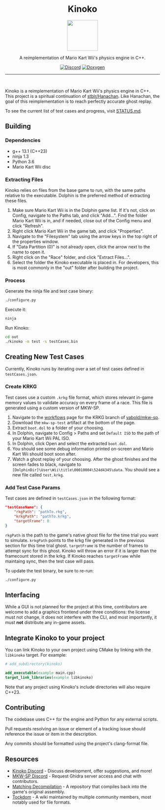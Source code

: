 <div align="center">
  <h1>Kinoko</h1>
  <img src="https://github.com/vabold/Kinoko/assets/16770560/0e4ef63a-409a-40e4-8801-d30a27d7f7b5" width=100>

  A reimplementation of Mario Kart Wii's physics engine in C++.

[![Discord](https://img.shields.io/badge/Discord-grey?logo=discord)](https://discord.gg/qjt66ptQde)
[![Doxygen](https://img.shields.io/badge/📚%20Docs-grey)](https://vabold.github.io/Kinoko/docs/html/index.html)
</div>
<hr/><br/>


Kinoko is a reimplementation of Mario Kart Wii's physics engine in C++. This project is a spiritual continuation of [stblr/Hanachan](https://github.com/stblr/Hanachan). Like Hanachan, the goal of this reimplementation is to reach perfectly accurate ghost replay.

To see the current list of test cases and progress, visit [STATUS.md](STATUS.md).

## Building

### Dependencies

- g++ 13.1 (C++23)
- ninja 1.3
- Python 3.6
- Mario Kart Wii disc

### Extracting Files

Kinoko relies on files from the base game to run, with the same paths relative to the executable. Dolphin is the preferred method of extracting these files.

1. Make sure Mario Kart Wii is in the Dolphin game list. If it's not, click on Config, navigate to the Paths tab, and click "Add...". Find the folder Mario Kart Wii is in, and if needed, close out of the Config menu and click "Refresh".
2. Right click Mario Kart Wii in the game tab, and click "Properties".
3. Navigate to the "Filesystem" tab using the arrow keys in the top right of the properties window.
4. If "Data Partition (0)" is not already open, click the arrow next to the name to open it.
5. Right click on the "Race" folder, and click "Extract Files...".
6. Select the folder the Kinoko executable is placed in. For developers, this is most commonly in the "out" folder after building the project.

### Process

Generate the ninja file and test case binary:

```bash
./configure.py
```

Execute it:

```bash
ninja
```

Run Kinoko:

```bash
cd out
./kinoko -m test -s testCases.bin
```

## Creating New Test Cases

Currently, Kinoko runs by iterating over a set of test cases defined in `testCases.json`.

### Create KRKG

Test cases use a custom `.krkg` file format, which stores relevant in-game memory values to validate accuracy on every frame of a race. This file is generated using a custom version of MKW-SP.

1. Navigate to the [workflows](https://github.com/vabold/mkw-sp/actions?query=branch%3Akrkg) page for the KRKG branch of [vabold/mkw-sp](https://github.com/vabold/mkw-sp).
2. Download the `mkw-sp-test` artifact at the bottom of the page.
3. Extract `boot.dol` to a folder of your choosing.
4. In Dolphin, navigate to Config > Paths and set `Default ISO` to the path of your Mario Kart Wii PAL ISO.
5. In Dolphin, click Open and select the extracted `boot.dol`.
6. You should see some debug information printed on-screen and Mario Kart Wii should boot soon after.
7. Watch a ghost replay of your choosing. After the ghost finishes and the screen fades to black, navigate to `[DolphinDir]\User\Wii\title\00010004\524d4345\data`. You should see a new file called `test.krkg`.

### Add Test Case Params

Test cases are defined in `testCases.json` in the following format:

```json
"testCaseName": {
    "rkgPath": "pathTo.rkg",
    "krkgPath": "pathTo.krkg",
    "targetFrame": 0
}
```

`rkgPath` is the path to the game's native ghost file for the time trial you want to simulate. `krkgPath` points to the krkg file generated in the previous section for this time trial ghost. `targetFrame` is the number of frames to attempt sync for this ghost. Kinoko will throw an error if it is larger than the framecount stored in the krkg. If Kinoko reaches `targetFrame` while maintaing sync, then the test case will pass.

To update the test binary, be sure to re-run:

```bash
./configure.py
```

## Interfacing

While a GUI is not planned for the project at this time, contributors are welcome to add a graphics frontend under three conditions: the license must not change, it does not interfere with the CLI, and most importantly, it must **not** distribute any in-game assets.

## Integrate Kinoko to your project
You can link Kinoko to your own project using CMake by linking with the `libkinoko` target. For example:
```cmake
# add_subdirectory(kinoko)

add_executable(example main.cpp)
target_link_libraries(example libkinoko)
```
Note that any project using Kinoko's include directories will also require C++23.

## Contributing

The codebase uses C++ for the engine and Python for any external scripts.

Pull requests resolving an issue or element of a tracking issue should reference the issue or item in the description.

Any commits should be formatted using the project's clang-format file.

## Resources

- [Kinoko Discord](https://discord.gg/qjt66ptQde) - Discuss development, offer suggestions, and more!
- [MKW-SP Discord](https://discord.gg/TPSKtyKgqD) - Request Ghidra server access and chat with contributors.
- [Matching Decompilation](https://github.com/riidefi/mkw) - A repository that compiles back into the game's original assembly.
- [Tockdom](http://wiki.tockdom.com/wiki/Main_Page) - A wiki maintained by multiple community members, most notably used for file formats.
